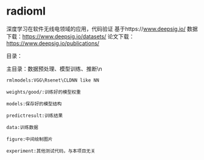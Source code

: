 # radioml
深度学习在软件无线电领域的应用，代码验证
基于https://www.deepsig.io/
数据下载：https://www.deepsig.io/datasets/
论文下载：https://www.deepsig.io/publications/

目录：

  主目录：数据预处理、模型训练、推断\n
  
    rmlmodels:VGG\Rsenet\CLDNN like NN
    
    weights/good/:训练好的模型权重
    
    models:保存好的模型结构
    
    predictresult:训练结果
    
    data:训练数据
    
    figure:中间绘制图片
    
    experiment:其他测试代码，与本项目无关
    
